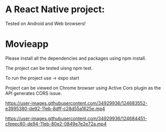 # A React Native project: 
  Tested on Android and Web browsers!  

# Movieapp

Please install all the dependencies and packages using npm install.

The project can be tested uisng npm test. 

To run the project use -> expo start

Project can be viewed on Chrome browser using Active Cors plugin as the API generates CORS issue.


https://user-images.githubusercontent.com/34929936/124683552-e3995380-de92-11eb-8dff-c28d55a1625e.mp4



https://user-images.githubusercontent.com/34929936/124684451-cfeeec80-de94-11eb-80e2-0849e7e2e72a.mp4


